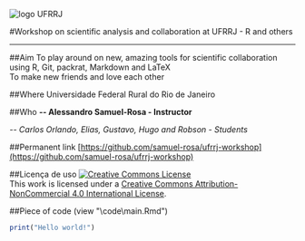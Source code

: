 ![logo UFRRJ](http://s3-sa-east-1.amazonaws.com/descomplica-blog/wp-content/uploads/2016/04/logo_ufrrj.jpg) <!-- UFRRJ logo -->

#Workshop on scientific analysis and collaboration at UFRRJ - R and others
<hr>

##Aim
To play around on new, amazing tools for scientific collaboration using R, Git, packrat, Markdown and LaTeX<br>
To make new friends and love each other

##Where
Universidade Federal Rural do Rio de Janeiro

##Who
__-- Alessandro Samuel-Rosa - Instructor__

_-- Carlos Orlando, Elias, Gustavo, Hugo and Robson - Students_

##Permanent link
[https://github.com/samuel-rosa/ufrrj-workshop](https://github.com/samuel-rosa/ufrrj-workshop)

##Licença de uso
<a rel="license" href="http://creativecommons.org/licenses/by-nc/4.0/"><img alt="Creative Commons License" style="border-width:0" src="https://i.creativecommons.org/l/by-nc/4.0/88x31.png" /></a><br />This work is licensed under a <a rel="license" href="http://creativecommons.org/licenses/by-nc/4.0/">Creative Commons Attribution-NonCommercial 4.0 International License</a>.

##Piece of code (view "\\code\\main.Rmd")
```r
print("Hello world!")
```
